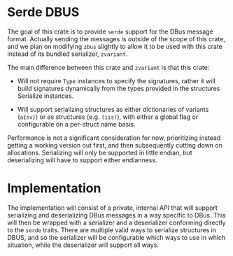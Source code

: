 # Serde DBUS

The goal of this crate is to provide `serde` support for the DBus message format.
Actually sending the messages is outside of the scope of this crate, and we plan
on modifying `zbus` slightly to allow it to be used with this crate instead of
its bundled serializer, `zvariant`.

The main difference between this crate and `zvariant` is that this crate:

 * Will not require `Type` instances to specify the signatures, rather it will build
   signatures dynamically from the types provided in the structures Serialize instances.

 * Will support serializing structures as either dictionaries of variants (`a{sv}`) or
   as structures (e.g. `(iis)`), with either a global flag or configurable on a per-struct name
   basis.

Performance is not a significant consideration for now, prioritizing instead getting a working
version out first, and then subsequently cutting down on allocations. Serializing will only be
supported in little endian, but deserializing will have to support either endianness.

# Implementation

The implementation will consist of a private, internal API that will support serializing and
deserializing DBus messages in a way specific to DBus. This will then be wrapped with a serializer
and a deserializer conforming directly to the `serde` traits. There are multiple valid ways to
serialize structures in DBUS, and so the serializer will be configurable which ways to use in
which situation, while the deserializer will support all ways.
